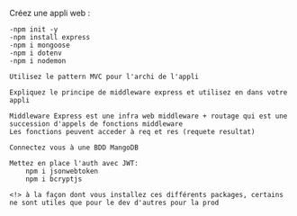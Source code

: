 Créez une appli web :

    -npm init -y
    -npm install express
    -npm i mongoose
    -npm i dotenv
    -npm i nodemon

    Utilisez le pattern MVC pour l'archi de l'appli

    Expliquez le principe de middleware express et utilisez en dans votre appli

    Middleware Express est une infra web middleware + routage qui est une succession d'appels de fonctions middleware
    Les fonctions peuvent acceder à req et res (requete resultat)

    Connectez vous à une BDD MangoDB

    Mettez en place l'auth avec JWT:
        npm i jsonwebtoken
        npm i bcryptjs

    <!> à la façon dont vous installez ces différents packages, certains ne sont utiles que pour le dev d'autres pour la prod